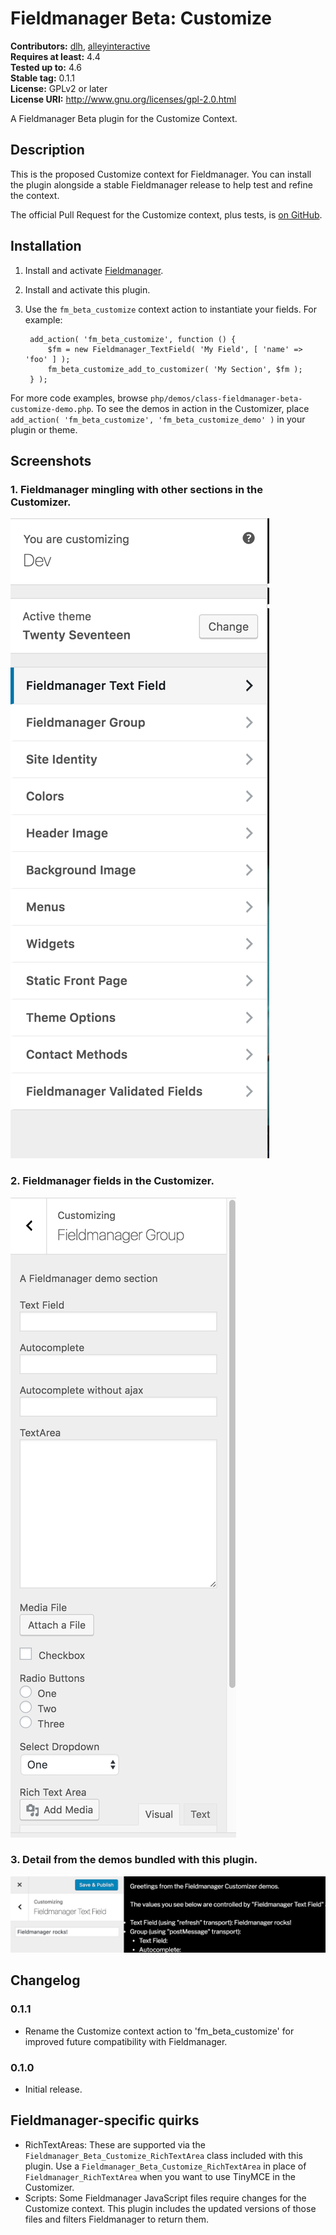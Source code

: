 # Fieldmanager Beta: Customize #
**Contributors:** [dlh](https://profiles.wordpress.org/dlh), [alleyinteractive](https://profiles.wordpress.org/alleyinteractive)  
**Requires at least:** 4.4  
**Tested up to:** 4.6  
**Stable tag:** 0.1.1  
**License:** GPLv2 or later  
**License URI:** http://www.gnu.org/licenses/gpl-2.0.html  

A Fieldmanager Beta plugin for the Customize Context.

## Description ##

This is the proposed Customize context for Fieldmanager. You can install the plugin alongside a stable Fieldmanager release to help test and refine the context.

The official Pull Request for the Customize context, plus tests, is [on GitHub](https://github.com/alleyinteractive/wordpress-fieldmanager/pull/399).

## Installation ##

1. Install and activate [Fieldmanager](https://github.com/alleyinteractive/wordpress-fieldmanager).
2. Install and activate this plugin.
3. Use the `fm_beta_customize` context action to instantiate your fields. For example:

		add_action( 'fm_beta_customize', function () {
			$fm = new Fieldmanager_TextField( 'My Field', [ 'name' => 'foo' ] );
			fm_beta_customize_add_to_customizer( 'My Section', $fm );
		} );

For more code examples, browse `php/demos/class-fieldmanager-beta-customize-demo.php`. To see the demos in action in the Customizer, place `add_action( 'fm_beta_customize', 'fm_beta_customize_demo' )` in your plugin or theme.

## Screenshots ##

### 1. Fieldmanager mingling with other sections in the Customizer. ###
![Fieldmanager mingling with other sections in the Customizer.](./assets/screenshot-1.png)

### 2. Fieldmanager fields in the Customizer. ###
![Fieldmanager fields in the Customizer.](./assets/screenshot-2.png)

### 3. Detail from the demos bundled with this plugin. ###
![Detail from the demos bundled with this plugin.](./assets/screenshot-3.png)


## Changelog ##

### 0.1.1 ###
* Rename the Customize context action to 'fm_beta_customize' for improved future compatibility with Fieldmanager.

### 0.1.0 ###
* Initial release.

## Fieldmanager-specific quirks ##

* RichTextAreas: These are supported via the `Fieldmanager_Beta_Customize_RichTextArea` class included with this plugin. Use a `Fieldmanager_Beta_Customize_RichTextArea` in place of `Fieldmanager_RichTextArea` when you want to use TinyMCE in the Customizer.
* Scripts: Some Fieldmanager JavaScript files require changes for the Customize context. This plugin includes the updated versions of those files and filters Fieldmanager to return them.
